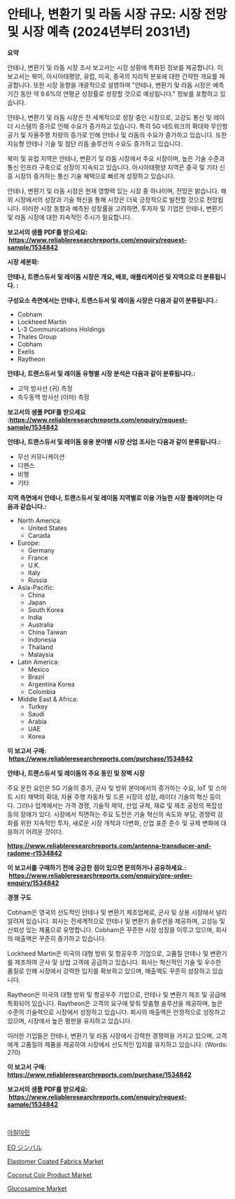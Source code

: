 <p><h1>안테나, 변환기 및 라돔 시장 규모: 시장 전망 및 시장 예측 (2024년부터 2031년)</h1></p><p><strong>요약</strong></p>
<p><p>안테나, 변환기 및 라돔 시장 조사 보고서는 시장 상황에 특화된 정보를 제공합니다. 이 보고서는 북미, 아시아태평양, 유럽, 미국, 중국의 지리적 분포에 대한 간략한 개요를 제공합니다. 또한 시장 동향을 개괄적으로 설명하며 "안테나, 변환기 및 라돔 시장은 예측 기간 동안 약 9.6%의 연평균 성장률로 성장할 것으로 예상됩니다." 정보를 포함하고 있습니다.</p><p>안테나, 변환기 및 라돔 시장은 전 세계적으로 성장 중인 시장으로, 고강도 통신 및 레이더 시스템의 증가로 인해 수요가 증가하고 있습니다. 특히 5G 네트워크의 확대와 무인항공기 및 자율주행 차량의 증가로 인해 안테나 및 라돔의 수요가 증가하고 있습니다. 또한 지능형 안테나 기술 및 첨단 라돔 솔루션의 수요도 증가하고 있습니다.</p><p>북미 및 유럽 지역은 안테나, 변환기 및 라돔 시장에서 주요 시장이며, 높은 기술 수준과 통신 인프라 구축으로 성장이 지속되고 있습니다. 아시아태평양 지역은 중국 및 기타 신흥 시장의 증가하는 통신 기술 채택으로 빠르게 성장하고 있습니다.</p><p>안테나, 변환기 및 라돔 시장은 현재 영향력 있는 시장 중 하나이며, 전망은 밝습니다. 해외 시장에서의 성장과 기술 혁신을 통해 시장은 더욱 긍정적으로 발전할 것으로 전망됩니다. 이러한 시장 동향과 예측된 성장률을 고려하면, 투자자 및 기업은 안테나, 변환기 및 라돔 시장에 대한 지속적인 주시가 필요합니다.</p></p>
<p><strong>보고서의 샘플 PDF를 받으세요: &nbsp;<a href="https://www.reliableresearchreports.com/enquiry/request-sample/1534842">https://www.reliableresearchreports.com/enquiry/request-sample/1534842</a></strong></p>
<p><strong>시장 세분화:</strong></p>
<p><strong> 안테나, 트랜스듀서 및 레이돔 시장은 개요, 배포, 애플리케이션 및 지역으로 더 분류됩니다. :</strong></p>
<p><strong>구성요소 측면에서는 안테나, 트랜스듀서 및 레이돔 시장은 다음과 같이 분류됩니다.:</strong></p>
<p><ul><li>Cobham</li><li>Lockheed Martin</li><li>L-3 Communications Holdings</li><li>Thales Group</li><li>Cobham</li><li>Exelis</li><li>Raytheon</li></ul></p>
<p><strong> 안테나, 트랜스듀서 및 레이돔 유형별 시장 분석은 다음과 같이 분류됩니다.:</strong></p>
<p><ul><li>고막 방사선 (귀) 측정</li><li>측두동맥 방사선 (이마) 측정</li></ul></p>
<p><strong>보고서의 샘플 PDF를 받으세요 :<a href="https://www.reliableresearchreports.com/enquiry/request-sample/1534842">https://www.reliableresearchreports.com/enquiry/request-sample/1534842</a></strong></p>
<p><strong> 안테나, 트랜스듀서 및 레이돔 응용 분야별 시장 산업 조사는 다음과 같이 분류됩니다.:</strong></p>
<p><ul><li>무선 커뮤니케이션</li><li>디펜스</li><li>비행</li><li>기타</li></ul></p>
<p><strong>지역 측면에서 안테나, 트랜스듀서 및 레이돔 지역별로 이용 가능한 시장 플레이어는 다음과 같습니다.:</strong></p>
<p><ul>
    <li>
        North America:
        <ul>
            <li>United States</li>
            <li>Canada</li>
        </ul>
    </li>
    <li>
        Europe:
        <ul>
            <li>Germany</li>
            <li>France</li>
            <li>U.K.</li>
            <li>Italy</li>
            <li>Russia</li>
        </ul>
    </li>
    <li>
        Asia-Pacific:
        <ul>
            <li>China</li>
            <li>Japan</li>
            <li>South Korea</li>
            <li>India</li>
            <li>Australia</li>
            <li>China Taiwan</li>
            <li>Indonesia</li>
            <li>Thailand</li>
            <li>Malaysia</li>
        </ul>
    </li>
    <li>
        Latin America:
        <ul>
            <li>Mexico</li>
            <li>Brazil</li>
            <li>Argentina Korea</li>
            <li>Colombia</li>
        </ul>
    </li>
    <li>
        Middle East & Africa:
        <ul>
            <li>Turkey</li>
            <li>Saudi</li>
            <li>Arabia</li>
            <li>UAE</li>
            <li>Korea</li>
        </ul>
    </li>
    </ul></p>
<p><strong>이 보고서 구매: &nbsp;<a href="https://www.reliableresearchreports.com/purchase/1534842">https://www.reliableresearchreports.com/purchase/1534842</a></strong></p>
<p><strong>안테나, 트랜스듀서 및 레이돔의 주요 동인 및 장벽 시장</strong></p>
<p><p>주요 운전 요인은 5G 기술의 증가, 군사 및 방위 분야에서의 증가하는 수요, IoT 및 스마트 시티 채택의 확대, 자율 주행 자동차 및 드론 시장의 성장, 레이더 기술의 혁신 등이다. 그러나 업계에서는 가격 경쟁, 기술적 제약, 산업 규제, 재료 및 제조 공정의 복잡성 등의 장애가 있다. 시장에서 직면하는 주요 도전은 기술 혁신의 속도와 부담, 경쟁력 강화를 위한 지속적인 투자, 새로운 시장 개척과 다변화, 산업 표준 준수 및 규제 변화에 대응하기 어려운 것이다.</p></p>
<p><strong><a href="https://www.reliableresearchreports.com/antenna-transducer-and-radome-r1534842">https://www.reliableresearchreports.com/antenna-transducer-and-radome-r1534842</a></strong></p>
<p><strong>이 보고서를 구매하기 전에 궁금한 점이 있으면 문의하거나 공유하세요.: &nbsp;<a href="https://www.reliableresearchreports.com/enquiry/pre-order-enquiry/1534842">https://www.reliableresearchreports.com/enquiry/pre-order-enquiry/1534842</a></strong></p>
<p><strong>경쟁 구도</strong></p>
<p><p>Cobham은 영국의 선도적인 안테나 및 변환기 제조업체로, 군사 및 상용 시장에서 널리 알려져 있습니다. 회사는 전세계적으로 안테나 및 변환기 솔루션을 제공하며, 고성능 및 신뢰성 있는 제품으로 유명합니다. Cobham은 꾸준한 시장 성장을 이루고 있으며, 회사의 매출액은 꾸준히 증가하고 있습니다.</p><p>Lockheed Martin은 미국의 대형 방위 및 항공우주 기업으로, 고품질 안테나 및 변환기를 제조하여 군사 및 상업 고객에 공급하고 있습니다. 회사는 혁신적인 기술 및 우수한 품질로 인해 시장에서 강력한 입지를 확보하고 있으며, 매출액도 꾸준히 성장하고 있습니다.</p><p>Raytheon은 미국의 대형 방위 및 항공우주 기업으로, 안테나 및 변환기 제조 및 공급에 특화되어 있습니다. Raytheon은 고객의 요구에 맞춰 맞춤형 솔루션을 제공하며, 높은 수준의 기술력으로 시장에서 성장하고 있습니다. 회사의 매출액은 안정적으로 성장하고 있으며, 시장에서 높은 평판을 유지하고 있습니다.</p><p>이러한 기업들은 안테나, 변환기 및 라돔 시장에서 강력한 경쟁력을 가지고 있으며, 고객에게 고품질의 제품을 제공하여 시장에서 선도적인 입지를 유지하고 있습니다. (Words: 270)</p></p>
<p><strong>이 보고서 구매: &nbsp; <a href="https://www.reliableresearchreports.com/purchase/1534842">https://www.reliableresearchreports.com/purchase/1534842</a></strong></p>
<p><strong>보고서의 샘플 PDF를 받으세요: &nbsp;<a href="https://www.reliableresearchreports.com/enquiry/request-sample/1534842">https://www.reliableresearchreports.com/enquiry/request-sample/1534842</a></strong><strong></strong></p>
<p>&nbsp;</p>
<p><p><a href="https://github.com/KellyLyncyh543964/Market-Research-Report-List-1/blob/main/107366018338.md">아릴아민</a></p><p><a href="https://github.com/mohamedbakry57/Market-Research-Report-List-3/blob/main/772983620015.md">EO ジンバル</a></p><p><a href="https://meowing-lemming-dd3.notion.site/Elastomer-Coated-Fabrics-Market-A-Comprehensive-Report-of-its-Market-Share-Growth-Trends-2024-2-0ab2091c3e03450eae3a6090e5127bd6">Elastomer Coated Fabrics Market</a></p><p><a href="https://www.linkedin.com/pulse/coconut-coir-product-market-analysis-size-global-industry-ebuie?trackingId=%2FS3YvHlcXtjjg6CnZrErrQ%3D%3D">Coconut Coir Product Market</a></p><p><a href="https://issuu.com/reportprime-2/docs/glucosamine-market-size-2030.pptx">Glucosamine Market</a></p></p>